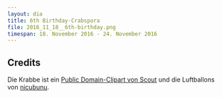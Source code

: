 ```yaml
---
layout: dia
title: 6th Birthday-Crabspora
file: 2016_11_18__6th-birthday.png
timespan: 18. November 2016 - 24. November 2016
---
```


## Credits

Die Krabbe ist ein [Public Domain-Clipart von Scout](https://web.archive.org/web/20180405084012/https://openclipart.org/detail/192996/red-crab) und die Luftballons von [nicubunu](https://web.archive.org/web/20180105133859/https://openclipart.org/detail/93925/birthday-icon).
